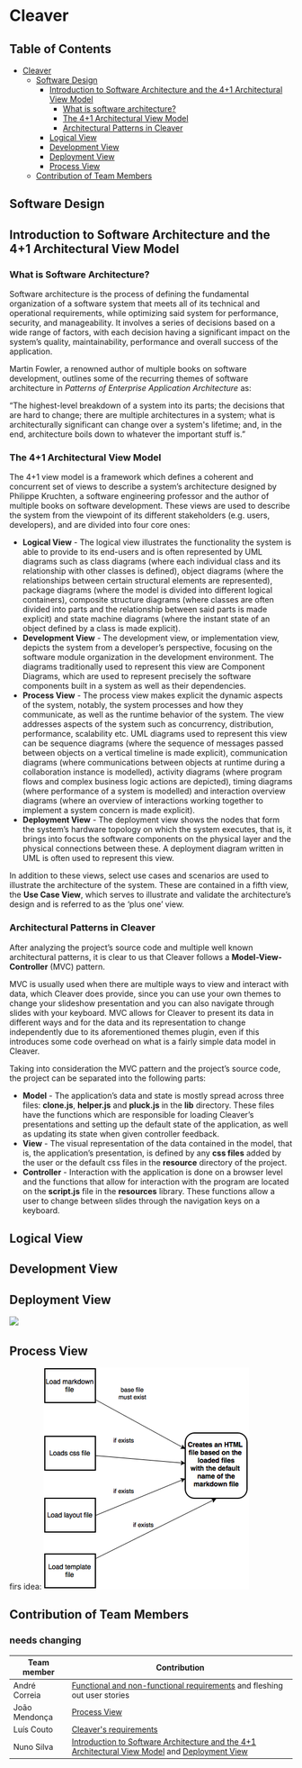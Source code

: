 # Cleaver

## Table of Contents
* [Cleaver](#cleaver)
    * [Software Design](#intro-sd)
        * [Introduction to Software Architecture and the 4+1 Architectural View Model](#introduction)
            * [What is software architecture?](#introduction-sa)
            * [The 4+1 Architectural View Model](#introduction-vm)
            * [Architectural Patterns in Cleaver](#introduction-ap)
        * [Logical View](#logicview)
        * [Development View](#dvpview)
        * [Deployment View](#dployview)
        * [Process View](#prcssview)
    * [Contribution of Team Members](#contributions)

<div id='intro-sd'>

## Software Design

<div id='introduction'>

## Introduction to Software Architecture and the 4+1 Architectural View Model

<div id='introduction-sa'>

### What is Software Architecture?

Software architecture is the process of defining the fundamental organization of a software system that meets all of its technical and operational requirements, while optimizing said system for performance, security, and manageability. It involves a series of decisions based on a wide range of factors, with each decision having a significant impact on the system’s quality, maintainability, performance and overall success of the application. 

Martin Fowler, a renowned author of multiple books on software development, outlines some of the recurring themes of software architecture in *Patterns of Enterprise Application Architecture* as: 

“The highest-level breakdown of a system into its parts; the decisions that are hard to change; there are multiple architectures in a system; what is architecturally significant can change over a system's lifetime; and, in the end, architecture boils down to whatever the important stuff is.”

<div id='introduction-vm'>

### The 4+1 Architectural View Model

The 4+1 view model is a framework which defines a coherent and concurrent set of views to describe a system’s architecture designed by Philippe Kruchten, a software engineering professor and the author of multiple books on software development. These views are used to describe the system from the viewpoint of its different stakeholders (e.g. users, developers), and are divided into four core ones:
* **Logical View** - The logical view illustrates the functionality the system is able to provide to its end-users and is often represented by UML diagrams such as class diagrams (where each individual class and its relationship with other classes is defined), object diagrams (where the relationships between certain structural elements are represented), package diagrams (where the model is divided into different logical containers), composite structure diagrams (where classes are often divided into parts and the relationship between said parts is made explicit) and state machine diagrams (where the instant state of an object defined by a class is made explicit).
* **Development View** - The development view, or implementation view, depicts the system from a developer’s perspective, focusing on the software module organization in the development environment. The diagrams traditionally used to represent this view are Component Diagrams, which are used to represent precisely the software components built in a system as well as their dependencies.
* **Process View** - The process view makes explicit the dynamic aspects of the system, notably, the system processes and how they communicate, as well as the runtime behavior of the system. The view addresses aspects of the system such as concurrency, distribution, performance, scalability etc. UML diagrams used to represent this view can be sequence diagrams (where the sequence of messages passed between objects on a vertical timeline is made explicit), communication diagrams (where communications between objects at runtime during a collaboration instance is modelled), activity diagrams (where program flows and complex business logic actions are depicted), timing diagrams (where performance of a system is modelled) and interaction overview diagrams (where an overview of interactions working together to implement a system concern is made explicit).
* **Deployment View** - The deployment view shows the nodes that form the system’s hardware topology on which the system executes, that is, it brings into focus the software components on the physical layer and the physical connections between these. A deployment diagram written in UML is often used to represent this view.

In addition to these views, select use cases and scenarios are used to illustrate the architecture of the system. These are contained in a fifth view, the **Use Case View**, which serves to illustrate and validate the architecture’s design and is referred to as the ‘plus one’ view. 

<div id='introduction-ap'>

### Architectural Patterns in Cleaver

After analyzing the project’s source code and multiple well known architectural patterns, it is clear to us that Cleaver follows a **Model-View-Controller** (MVC) pattern. 

MVC is usually used when there are multiple ways to view and interact with data, which Cleaver does provide, since you can use your own themes to change your slideshow presentation and you can also navigate through slides with your keyboard. MVC allows for Cleaver to present its data in different ways and for the data and its representation to change independently due to its aforementioned themes plugin, even if this introduces some code overhead on what is a fairly simple data model in Cleaver.

Taking into consideration the MVC pattern and the project’s source code, the project can be separated into the following parts:
* **Model** - The application’s data and state is mostly spread across three files: **clone.js**, **helper.js** and **pluck.js** in the **lib** directory. These files have the functions which are responsible for loading Cleaver’s presentations and setting up the default state of the application, as well as updating its state when given controller feedback.
* **View** - The visual representation of the data contained in the model, that is, the application’s presentation, is defined by any **css files** added by the user or the default css files in the **resource** directory of the project.
* **Controller** - Interaction with the application is done on a browser level and the functions that allow for interaction with the program are located on the **script.js** file in the **resources** library. These functions allow a user to change between slides through the navigation keys on a keyboard.

<div id='logicview'>

## Logical View



<div id='dvpview'>

## Development View

<div id='dployview'>

## Deployment View

<img src="./images/Deployment View.png" />

<div id='prcssview'>

## Process View
firs idea:
<img src="./images/process_view.png"/>



<div id='contributions'>

## Contribution of Team Members

### needs changing

| Team member | Contribution |
| ----------  | ------------ |
| André Correia | [Functional and non-functional requirements](#specreqandfeat) and fleshing out user stories |
| João Mendonça | [Process View](#prcssview) |
| Luís Couto | [Cleaver's requirements](#introreq) | 
| Nuno Silva | [Introduction to Software Architecture and the 4+1 Architectural View Model](#introduction) and [Deployment View](#dployview) |